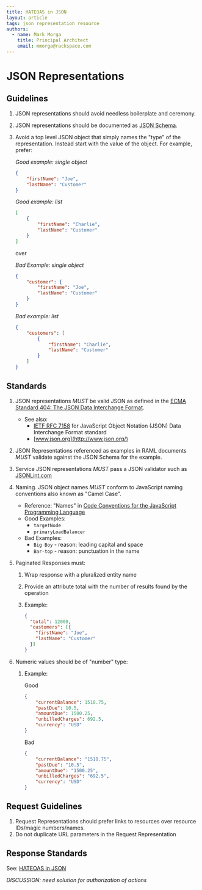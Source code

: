 ```yaml
---
title: HATEOAS in JSON
layout: article
tags: json representation resource
authors:
  - name: Mark Morga
    title: Principal Architect
    email: mmorga@rackspace.com
---
```

# JSON Representations

## Guidelines

1. JSON representations should avoid needless boilerplate and ceremony.
2. JSON representations should be documented as [JSON Schema](http://json-schema.org/).
3. Avoid a top level JSON object that simply names the "type" of the representation. Instead start with the value of the object. For example, prefer:

    *Good example: single object*

    ``` json
    {
        "firstName": "Joe",
        "lastName": "Customer"
    }
    ```

    *Good example: list*

    ``` json
    [
        {
            "firstName": "Charlie",
            "lastName": "Customer"
        }
    ]
    ```

    over

    *Bad Example: single object*

    ``` json
    {
        "customer": {
            "firstName": "Joe",
            "lastName": "Customer"
        }
    }
    ```

    *Bad example: list*

    ``` json
    {
        "customers": [
            {
                "firstName": "Charlie",
                "lastName": "Customer"
            }
        ]
    }
    ```

## Standards

1. JSON representations *MUST* be valid JSON as defined in the [ECMA Standard 404: The JSON Data Interchange Format](http://www.ecma-international.org/publications/files/ECMA-ST/ECMA-404.pdf).
    * See also:
        - [IETF RFC 7158](http://tools.ietf.org/html/rfc7158) for JavaScript Object Notation (JSON) Data Interchange Format standard
        - [www.json.org](http://www.json.org/)
2. JSON Representations referenced as examples in RAML documents *MUST* validate against the JSON Schema for the example.
3. Service JSON representations *MUST* pass a JSON validator such as [JSONLint.com](http://jsonlint.com/)
4. Naming. JSON object names *MUST* conform to JavaScript naming conventions also known as "Camel Case".
    * Reference: "Names" in [Code Conventions for the JavaScript Programming Language](http://javascript.crockford.com/code.html)
    * Good Examples:
        -  `targetNode`
        -  `primaryLoadBalancer`
    * Bad Examples:
        - `Big Boy` - reason: leading capital and space
        - `Bar-top` - reason: punctuation in the name
5.  Paginated Responses must:

    1.  Wrap response with a pluralized entity name
    2.  Provide an attribute total with the number of results found by the operation
    3.  Example:

        ``` json
        {
          "total": 12000,
          "customers": [{
            "firstName": "Joe",
            "lastName": "Customer"
          }]
        }
        ```

6.  Numeric values should be of "number" type:
    1.  Example:

        Good

        ``` json
        {
            "currentBalance": 1510.75,
            "pastDue": 10.5,
            "amountDue": 1500.25,
            "unbilledCharges": 692.5,
            "currency": "USD"
        }
        ```

        Bad

        ``` json
        {
            "currentBalance": "1510.75",
            "pastDue": "10.5",
            "amountDue": "1500.25",
            "unbilledCharges": "692.5",
            "currency": "USD"
        }
        ```

## Request Guidelines

1. Request Representations should prefer links to resources over resource IDs/magic numbers/names.
2. Do not duplicate URL parameters in the Request Representation

## Response Standards

See: [HATEOAS in JSON](json-hateoas-links.md)

*DISCUSSION: need solution for authorization of actions*

